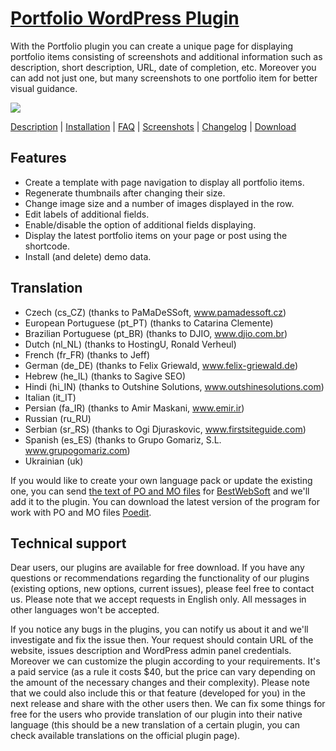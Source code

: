 <a href="http://bestwebsoft.com/products/portfolio/" target=_blank>Portfolio WordPress Plugin</a>
========================

With the Portfolio plugin you can create a unique page for displaying portfolio items consisting of screenshots and additional information such as description, short description, URL, date of completion, etc.
Moreover you can add not just one, but many screenshots to one portfolio item for better visual guidance.

<img src="http://bestwebsoft.com/wp-content/uploads/2014/09/portfolio-banner-website.jpg" />

<a href="http://bestwebsoft.com/products/portfolio/description/" target=_blank>Description</a> | 
<a href="http://bestwebsoft.com/products/portfolio/installation/" target=_blank>Installation</a> | 
<a href="http://bestwebsoft.com/products/portfolio/faq/" target=_blank>FAQ</a> | 
<a href="http://bestwebsoft.com/products/portfolio/screenshots/" target=_blank>Screenshots</a> | 
<a href="http://bestwebsoft.com/products/portfolio/changelog/" target=_blank>Changelog</a> | 
<a href="http://bestwebsoft.com/products/portfolio/download/" target=_blank>Download</a>


Features
-----------------------------
* Create a template with page navigation to display all portfolio items. 
* Regenerate thumbnails after changing their size. 
* Change image size and a number of images displayed in the row. 
* Edit labels of additional fields.
* Enable/disable the option of additional fields displaying. 
* Display the latest portfolio items on your page or post using the shortcode.
* Install (and delete) demo data.


Translation
-----------------------------
* Czech (cs_CZ) (thanks to PaMaDeSSoft, www.pamadessoft.cz)
* European Portuguese (pt_PT) (thanks to Catarina Clemente)
* Brazilian Portuguese (pt_BR) (thanks to DJIO, www.djio.com.br)
* Dutch (nl_NL) (thanks to HostingU, Ronald Verheul)
* French (fr_FR) (thanks to Jeff)
* German (de_DE) (thanks to Felix Griewald, www.felix-griewald.de)
* Hebrew (he_IL) (thanks to Sagive SEO)
* Hindi (hi_IN) (thanks to Outshine Solutions, www.outshinesolutions.com)
* Italian (it_IT)
* Persian (fa_IR) (thanks to Amir Maskani, www.emir.ir)
* Russian (ru_RU)
* Serbian (sr_RS) (thanks to Ogi Djuraskovic, www.firstsiteguide.com)
* Spanish (es_ES) (thanks to Grupo Gomariz, S.L. www.grupogomariz.com)
* Ukrainian (uk)

If you would like to create your own language pack or update the existing one, you can send <a href="http://codex.wordpress.org/Translating_WordPress" target="_blank">the text of PO and MO files</a> for <a href="http://support.bestwebsoft.com" target="_blank">BestWebSoft</a> and we'll add it to the plugin. You can download the latest version of the program for work with PO and MO files <a href="http://www.poedit.net/download.php" target="_blank">Poedit</a>.


Technical support
-----------------------------
Dear users, our plugins are available for free download. If you have any questions or recommendations regarding the functionality of our plugins (existing options, new options, current issues), please feel free to contact us. Please note that we accept requests in English only. All messages in other languages won't be accepted.

If you notice any bugs in the plugins, you can notify us about it and we'll investigate and fix the issue then. Your request should contain URL of the website, issues description and WordPress admin panel credentials.
Moreover we can customize the plugin according to your requirements. It's a paid service (as a rule it costs $40, but the price can vary depending on the amount of the necessary changes and their complexity). Please note that we could also include this or that feature (developed for you) in the next release and share with the other users then.
We can fix some things for free for the users who provide translation of our plugin into their native language (this should be a new translation of a certain plugin, you can check available translations on the official plugin page).